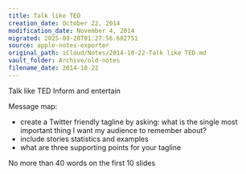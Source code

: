 ```yaml
---
title: Talk like TED
creation_date: October 22, 2014
modification_date: November 4, 2014
migrated: 2025-09-20T01:27:56.682751
source: apple-notes-exporter
original_path: iCloud/Notes/2014-10-22-Talk like TED.md
vault_folder: Archive/old-notes
filename_date: 2014-10-22
---
```



Talk like TED
Inform and entertain 

Message map:
- create a Twitter friendly tagline by asking: what is the single most important thing I want my audience to remember about?
- include stories statistics and examples
- what are three supporting points for your tagline

No more than 40 words on the first 10 slides 

